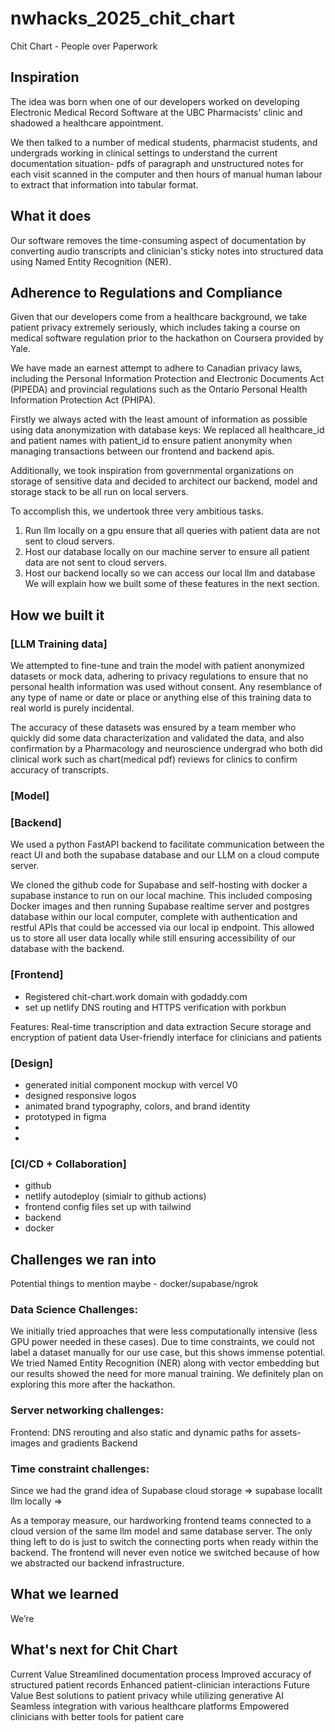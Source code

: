 # nwhacks_2025_chit_chart
Chit Chart - People over Paperwork

## Inspiration


The idea was born when one of our developers worked on developing Electronic Medical Record Software at the UBC Pharmacists' clinic and shadowed a healthcare appointment.

We then talked to a number of medical students, pharmacist students, and undergrads working in clinical settings to understand the current documentation situation- pdfs of paragraph and unstructured notes for each visit scanned in the computer and then hours of manual human labour to extract that information into tabular format.

## What it does

Our software removes the time-consuming aspect of documentation by converting audio transcripts and clinician's sticky notes into structured data using Named Entity Recognition (NER).

## Adherence to Regulations and Compliance

Given that our developers come from a healthcare background, we take patient privacy extremely seriously, which includes taking a course on medical software regulation prior to the hackathon on Coursera provided by Yale.

We have made an earnest attempt to adhere to Canadian privacy laws, including the Personal Information Protection and Electronic Documents Act (PIPEDA) and provincial regulations such as the Ontario Personal Health Information Protection Act (PHIPA). 

Firstly we always acted with the least amount of information as possible using data anonymization with database keys: We replaced all healthcare_id and patient names with patient_id to ensure  patient anonymity when managing transactions between our frontend and backend apis.

Additionally, we took inspiration from governmental organizations on storage of sensitive data and decided to architect our backend, model and storage stack to be all run on local servers.

To accomplish this, we undertook three very ambitious tasks.
1) Run llm locally on a gpu ensure that all queries with patient data are not sent to cloud servers. 
2) Host our database locally on our machine server to ensure all patient data are not sent to cloud servers. 
3) Host our backend locally so we can access our local llm and database 
We will explain how we built some of these features in the next section.

## How we built it

### [LLM Training data]
We attempted to fine-tune and train the model with patient anonymized datasets or mock data, adhering to privacy regulations to ensure that no personal health information was used without consent. Any resemblance of any type of name or date or place or anything else of this training data to real world is purely incidental.

The accuracy of these datasets was ensured by a team member who quickly did some data characterization and validated the data, and also confirmation by a Pharmacology and neuroscience undergrad who both did clinical work such as chart(medical pdf) reviews for clinics to confirm accuracy of transcripts.


### [Model]


### [Backend]
We used a python FastAPI backend to facilitate communication between the react UI and both the supabase database and our LLM on a cloud compute server.

We cloned the github code for Supabase and self-hosting with docker a supabase instance to run on our local machine.
This included composing Docker images and then running Supabase realtime server and postgres database within our local computer, complete with authentication and restful APIs that could be accessed via our local ip endpoint. This allowed us to store all user data locally while still ensuring accessibility of our database with the backend.



### [Frontend]
- Registered chit-chart.work domain with godaddy.com
- set up netlify DNS routing and HTTPS verification with porkbun

Features:
Real-time transcription and data extraction
Secure storage and encryption of patient data
User-friendly interface for clinicians and patients
 
 
 

### [Design]
- generated initial component mockup with vercel V0
- designed responsive logos
- animated brand typography, colors, and brand identity
- prototyped in figma
- 
 -


### [CI/CD + Collaboration]
- github 
- netlify autodeploy (simialr to github actions)
- frontend 
config files set up with tailwind
- backend
- docker


## Challenges we ran into
Potential things to mention maybe - docker/supabase/ngrok

### Data Science Challenges: 
We initially tried approaches that were less computationally intensive (less GPU power needed 
in these cases). Due to time constraints, we could not label a dataset manually for our use case, but this shows immense potential. We tried Named Entity Recognition (NER) along with vector embedding but our results showed the need for more manual training. We definitely plan on exploring this more after the hackathon. 

### Server networking challenges:
Frontend: 
DNS rerouting and also static and dynamic paths for assets- images and gradients
Backend 

### Time constraint challenges:
Since we had the grand idea of 
Supabase cloud storage => supabase locallt
llm locally => 

As a temporay measure, our hardworking frontend teams connected to a cloud version of the same llm model and same database server. The only thing left to do is just to switch the connecting ports when ready within the backend. The frontend will never even notice we switched because of how we abstracted our backend infrastructure. 



## What we learned
We’re 


## What's next for Chit Chart
Current Value
Streamlined documentation process
Improved accuracy of structured patient records 
Enhanced patient-clinician interactions
Future Value
Best solutions to patient privacy while utilizing generative AI
Seamless integration with various healthcare platforms
Empowered clinicians with better tools for patient care


